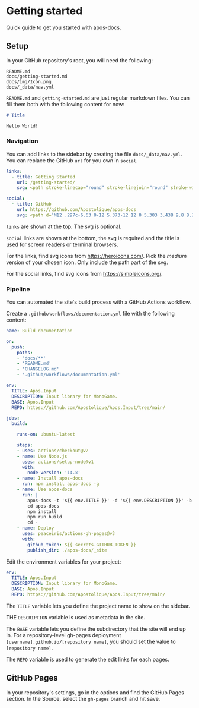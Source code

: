 # Getting started

Quick guide to get you started with apos-docs.

## Setup

In your GitHub repository's root, you will need the following:

```
README.md
docs/getting-started.md
docs/img/Icon.png
docs/_data/nav.yml
```

`README.md` and `getting-started.md` are just regular markdown files. You can fill them both with the following content for now:

```md
# Title

Hello World!
```

### Navigation

You can add links to the sidebar by creating the file `docs/_data/nav.yml`. You can replace the GitHub `url` for you own in `social`.

```yml
links:
  - title: Getting Started
    url: /getting-started/
    svg: <path stroke-linecap="round" stroke-linejoin="round" stroke-width="2" d="M12 6.253v13m0-13C10.832 5.477 9.246 5 7.5 5S4.168 5.477 3 6.253v13C4.168 18.477 5.754 18 7.5 18s3.332.477 4.5 1.253m0-13C13.168 5.477 14.754 5 16.5 5c1.747 0 3.332.477 4.5 1.253v13C19.832 18.477 18.247 18 16.5 18c-1.746 0-3.332.477-4.5 1.253" />

social:
  - title: GitHub
    url: https://github.com/Apostolique/apos-docs
    svg: <path d="M12 .297c-6.63 0-12 5.373-12 12 0 5.303 3.438 9.8 8.205 11.385.6.113.82-.258.82-.577 0-.285-.01-1.04-.015-2.04-3.338.724-4.042-1.61-4.042-1.61C4.422 18.07 3.633 17.7 3.633 17.7c-1.087-.744.084-.729.084-.729 1.205.084 1.838 1.236 1.838 1.236 1.07 1.835 2.809 1.305 3.495.998.108-.776.417-1.305.76-1.605-2.665-.3-5.466-1.332-5.466-5.93 0-1.31.465-2.38 1.235-3.22-.135-.303-.54-1.523.105-3.176 0 0 1.005-.322 3.3 1.23.96-.267 1.98-.399 3-.405 1.02.006 2.04.138 3 .405 2.28-1.552 3.285-1.23 3.285-1.23.645 1.653.24 2.873.12 3.176.765.84 1.23 1.91 1.23 3.22 0 4.61-2.805 5.625-5.475 5.92.42.36.81 1.096.81 2.22 0 1.606-.015 2.896-.015 3.286 0 .315.21.69.825.57C20.565 22.092 24 17.592 24 12.297c0-6.627-5.373-12-12-12" />
```

`links` are shown at the top. The svg is optional.

`social` links are shown at the bottom, the svg is required and the title is used for screen readers or terminal browsers.

For the links, find svg icons from <https://heroicons.com/>. Pick the *medium* version of your chosen icon. Only include the path part of the svg.

For the social links, find svg icons from <https://simpleicons.org/>.

### Pipeline

You can automated the site's build process with a GitHub Actions workflow.

Create a `.github/workflows/documentation.yml` file with the following content:
```yml
name: Build documentation

on:
  push:
    paths:
    - 'docs/**'
    - 'README.md'
    - 'CHANGELOG.md'
    - '.github/workflows/documentation.yml'

env:
  TITLE: Apos.Input
  DESCRIPTION: Input library for MonoGame.
  BASE: Apos.Input
  REPO: https://github.com/Apostolique/Apos.Input/tree/main/

jobs:
  build:

    runs-on: ubuntu-latest

    steps:
    - uses: actions/checkout@v2
    - name: Use Node.js
      uses: actions/setup-node@v1
      with:
        node-version: '14.x'
    - name: Install apos-docs
      run: npm install apos-docs -g
    - name: Use apos-docs
      run: |
        apos-docs -t '${{ env.TITLE }}' -d '${{ env.DESCRIPTION }}' -b '${{ env.BASE }}' -r '${{ env.REPO }}'
        cd apos-docs
        npm install
        npm run build
        cd -
    - name: Deploy
      uses: peaceiris/actions-gh-pages@v3
      with:
        github_token: ${{ secrets.GITHUB_TOKEN }}
        publish_dir: ./apos-docs/_site
```

Edit the environment variables for your project:

```yml
env:
  TITLE: Apos.Input
  DESCRIPTION: Input library for MonoGame.
  BASE: Apos.Input
  REPO: https://github.com/Apostolique/Apos.Input/tree/main/
```

The `TITLE` variable lets you define the project name to show on the sidebar.

THE `DESCRIPTION` variable is used as metadata in the site.

The `BASE` variable lets you define the subdirectory that the site will end up in. For a repository-level gh-pages deployment `[username].github.io/[repository name]`, you should set the value to `[repository name]`.

The `REPO` variable is used to generate the edit links for each pages.

## GitHub Pages

In your repository's settings, go in the options and find the GitHub Pages section. In the Source, select the `gh-pages` branch and hit save.
